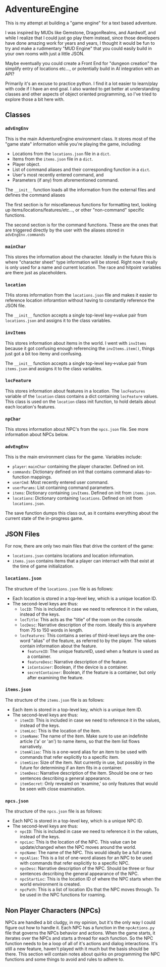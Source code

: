 # AdventureEngine

This is my attempt at building a "game engine" for a text based adventure.

I was inspired by MUDs like Gemstone, DragonRealms, and Aardwolf, and while I realize that I could just go play them instead, since those developers have done amazing work for years and years, I thought it would be fun to try and make a rudimentary "MUD Engine" that you could easily build in your own rooms with just a little JSON.

Maybe eventually you could create a Front End for "dungeon creation" the simplify entry of locations etc..., or potentially build in AI integration with an API?

Primarily it's an excuse to practice python.  I find it a lot easier to learn/play with code if I have an end goal.  I also wanted to get better at understanding classes and other aspects of object oriented programming, so I've tried to explore those a bit here with.

## Classes

### `advEngEnv`
This is the main AdventureEngine environment class.  It stores most of the "game state" information while you're playing the game, including:
- Locations from the `locations.json` file in a `dict`.
- Items from the `items.json` file in a `dict`.
- Player object.
- List of command aliases and their corresponding function in a `dict`.
- User's most recently entered command, and
- Parameters (if any) from aforementioned command.

The `__init__` function loads all the information from the external files and defines the command aliases

The first section is for miscellaneous functions for formatting text, looking up items/locations/features/etc..., or other "non-command" specific functions.

The second section is for the command functions.  These are the ones that are triggered directly by the user with the aliases stored in `advEngEnv.commands` 

### `mainChar`
This stores the information about the character.  Ideally in the future this is where "character sheet" type information will be stored.  Right now it really is only used for a name and current location.  The race and hitpoint variables are there just as placeholders.

### `location`
THis stores information from the `locations.json` file and makes it easier to reference location inforamtion without having to constantly reference the JSON file.

The `__init__` function accepts a single top-level key->value pair from `locations.json` and assigns it to the class variables.

### `invItems` 
This stores information about items in the world.  I went with `invItems` because it got confusing enough referencing the `invItems.item()`, things just got a bit too itemy and confusing.

The `__init__` function accepts a single top-level key->value pair from `items.json` and assigns it to the class variables.

### `locFeature`
This stores information about features in a location.  The `locFeatures` variable of the `location` class contains a dict containing `locFeature` values.  This class is used on the `location` class init function, to hold details about each location's features.

### `npChar`
This stores information about NPC's from the `npcs.json` file.  See more information about NPCs below.

### `advEngEnv`
This is the main environment class for the game.  Variables include:
- `player`: `mainChar` containing the player character.  Defined on init.
- `commands`: Dictionary defined on init that contains command alias-to-function mappings.
- `userCmd`: Most recently entered user command.
- `userParams`: List containing command parameters.
- `items`: Dictionary containing `invItems`.  Defined on init from `items.json`.
- `locations`: Dictionary containing `locations`.  Defined on init from `locations.json`.

The save function dumps this class out, as it contains everything about the current state of the in-progress game.

## JSON Files
For now, there are only two main files that drive the content of the game:

- `locations.json` contains locations and location information.
- `items.json` contains items that a player can interract with that exist at the time of game initialization.
  
### `locations.json`
The structure of the `locations.json` file is as follows:
- Each location is stored in a top-level key, which is a unique location ID.
- The second-level keys are thus:
  - `locID`: This is included in case we need to reference it in the values, instead of the keys.
  - `locTitle`: This acts as the "title" of the room on the console.
  - `locDesc`: Narrative description of the room.  Ideally this is anywhere from 75 to 150 words in length.
  - `locFeatures`: This contains a series of third-level keys are the one-word "alias" of the feature, as referred to by the player.  The values contain information about the feature.
    - `featureID`: The unique featureID, used when a feature is used as a container.
    - `featureDesc`: Narrative description of the feature.
    - `isContainer`: Boolean, if the device is a container.
    - `secretContainer`: Boolean, if the feature is a container, but only after examining the feature.

### `items.json`
The structure of the `items.json` file is as follows:
- Each item is stored in a top-level key, which is a unique item ID.
- The second-level keys are thus:
  - `itemID`: This is included in case we need to reference it in the values, instead of the keys.
  - `itemLoc`: This is the location of the item.
  - `itemName`: The name of the item.  Make sure to use an indefinite article ('a' or 'an') to name items, so that the item list flows narratively.
  - `itemAlias`: This is a one-word alias for an item to be used with commands that refer explicitly to a specific item.
  - `itemSize`: Size of the item.  Not currently in use, but possibly in the future for determining if an item fits in a container.
  - `itemDesc`: Narrative description of the item.  Should be one or two sentences describing a general appearance.
  - `itemSecret`: Only revealed on 'examine,' so only features that would be seen with close examination.

### `npcs.json`
The structure of the `npcs.json` file is as follows:
- Each NPC is stored in a top-level key, which is a unique NPC ID.
- The second-level keys are thus:
  - `npcID`: This is included in case we need to reference it in the values, instead of the keys.
  - `npcLoc`: This is the location of the NPC.  This value can be update/changed when the NPC moves around the world.
  - `npcName`: The name of the NPC.  This would ideally be a full name.
  - `npcAlias`: This is a list of one-word aliases for an NPC to be used with commands that refer explicitly to a specific NPC.
  - `npcDesc`: Narrative description of the NPC.  Should be three or four sentences describing the general appearance of the NPC.
  - `npcStartLoc`: This is the location ID of where the NPC starts when the world environment is created.
  - `npcPath`: This is a list of location IDs that the NPC moves through.  To be used in the NPC functions for roaming.

## Non Player Characters (NPCs)
NPCs are handled a bit cludgy, in my opinion, but it's the only way I could figure out how to handle it.  Each NPC has a function in the `npcActions.py` file that governs the NPCs behavior and actions.  When the game starts, it iterates over the NPCs and starts a thread for each function.  So the NPC function needs to be a loop of all of it's actions and dialog interactions.  It's still a new feature, haven't played with it much but the basis should be there.  This section will contain notes about quirks on programming the NPC functions and some things to avoid and rules to adhere to.

